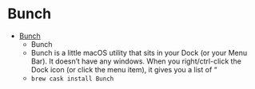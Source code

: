 # Bunch
- [Bunch](https://brettterpstra.com/projects/bunch/)
  -  Bunch
  - Bunch is a little macOS utility that sits in your Dock (or your Menu Bar). It doesn’t have any windows. When you right/ctrl-click the Dock icon (or click the menu item), it gives you a list of “
  - `brew cask install Bunch`
